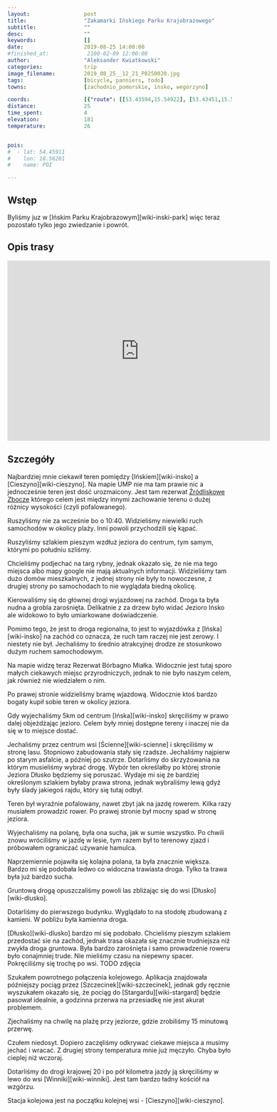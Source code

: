 ```yaml
---
layout:                 post
title:                  "Zakamarki Ińskiego Parku Krajobrazowego"
subtitle:               ""
desc:                   ""
keywords:               []
date:                   2019-08-25 14:00:00
#finished_at:            2100-02-09 12:00:00
author:                 "Aleksander Kwiatkowski"
categories:             trip
image_filename:         2019_08_25__12_21_P8250020.jpg
tags:                   [bicycle, panniers, todo]
towns:                  [zachodnio_pomorskie, insko, wegorzyno]

coords:                 [{"route": [[53.43594,15.54922], [53.43451,15.52003], [53.44790,15.47746], [53.45833,15.51694], [53.48877,15.48278], [53.51910,15.50201], [53.52451,15.49583], [53.51971,15.46648]], "type": "bicycle"}]
distance:               25
time_spent:             4
elevation:              181
temperature:            26


pois:
#  - lat: 54.45911
#    lon: 18.56281
#    name: POI

---
```



## Wstęp

Byliśmy juz w [Ińskim Parku Krajobrazowym][wiki-inski-park] więc teraz pozostało
tylko jego zwiedzanie i powrót.

## Opis trasy

<iframe height='405' width='590' frameborder='0' allowtransparency='true' scrolling='no' src='https://www.strava.com/activities/2651061531/embed/28edc62f34e678aef8545bb7465da654b58c2eed'></iframe>

## Szczegóły

Najbardziej mnie ciekawił teren pomiędzy [Ińskiem][wiki-insko] a
[Cieszyno][wiki-cieszyno]. Na mapie UMP nie ma tam prawie nic a jednocześnie
teren jest dość urozmaicony. Jest tam rezerwat
[Źródliskowe Zbocze][wiki-zrodliskowe-zbocze] którego celem jest między innymi
zachowanie terenu o dużej różnicy wysokości (czyli pofalowanego).

[wiki-zrodliskowe-zbocze]: https://pl.wikipedia.org/wiki/Rezerwat_przyrody_%C5%B9r%C3%B3dliskowe_Zbocza
[wiki-kleszcze]: https://pl.wikipedia.org/wiki/Kleszcze_(powiat_stargardzki)

Ruszyliśmy nie za wcześnie bo o 10:40. Widzieliśmy niewielki ruch samochodów w okolicy
plaży. Inni powoli przychodzili się kąpać.

Ruszyliśmy szlakiem pieszym wzdłuż jeziora do centrum, tym samym, którymi
po południu szliśmy.

Chcieliśmy podjechać na targ rybny, jednak okazało się, że nie ma tego miejsca
albo mapy google nie mają aktualnych informacji. Widzieliśmy tam dużo
domów mieszkalnych, z jednej strony nie były to nowoczesne, z drugiej strony
po samochodach to nie wyglądała biedną okolicę.

Kierowaliśmy się do głównej drogi wyjazdowej na zachód. Droga ta była nudna
a grobla zarośnięta. Delikatnie z za drzew było widać Jezioro Ińsko ale
widokowo to było umiarkowane doświadczenie.

Pomimo tego, że jest to droga regionalna, to jest to wyjazdówka z [Ińska][wiki-insko]
na zachód co oznacza, że ruch tam raczej nie jest zerowy. I niestety
nie był. Jechaliśmy to średnio atrakcyjnej drodze ze stosunkowo dużym
ruchem samochodowym.

Na mapie widzę teraz Rezerwat Bórbagno Miałka. Widocznie jest tutaj sporo małych
ciekawych miejsc przyrodniczych, jednak to nie było naszym celem, jak również
nie wiedziałem o nim.

Po prawej stronie widzieliśmy bramę wjazdową. Widocznie ktoś bardzo bogaty
kupił sobie teren w okolicy jeziora.

Gdy wyjechaliśmy 5km od centrum [Ińska][wiki-insko] skręciliśmy w prawo
dalej objeżdżając jezioro. Celem były mniej dostępne tereny i inaczej nie da się
w to miejsce dostać.

Jechaliśmy przez centrum wsi [Ścienne][wiki-scienne] i skręciliśmy w stronę
lasu. Stopniowo zabudowania stały się rzadsze. Jechaliśmy najpierw po starym asfalcie,
a później po szutrze. Dotarliśmy do skrzyżowania na którym musieliśmy wybrać
drogę. Wybór ten określałby po której stronie Jeziora Dłusko będziemy się poruszać.
Wydaje mi się że bardziej określonym szlakiem byłaby prawa strona, jednak wybraliśmy
lewą gdyż były ślady jakiegoś rajdu, który się tutaj odbył.

Teren był wyraźnie pofalowany, nawet zbyt jak na jazdę rowerem. Kilka razy musiałem
prowadzić rower. Po prawej stronie był mocny spad w stronę jeziora.

Wyjechaliśmy na polanę, była ona sucha, jak w sumie wszystko. Po chwili znowu
wróciliśmy w jazdę w lesie, tym razem był to terenowy zjazd i próbowałem ograniczać
używanie hamulca.

Naprzemiennie pojawiła się kolajna polana, ta była znacznie większa. Bardzo mi się podobała
ledwo co widoczna trawiasta droga. Tylko ta trawa była już bardzo sucha.

Gruntową drogą opuszczaliśmy powoli las zbliżając się do wsi [Dłusko][wiki-dlusko].

Dotarliśmy do pierwszego budynku. Wyglądało to na stodołę zbudowaną z kamieni.
W pobliżu była kamienna droga.

[Dłusko][wiki-dlusko] bardzo mi się podobało. Chcieliśmy pieszym szlakiem
przedostać sie na zachód, jednak trasa okazała się znacznie trudniejsza niż
zwykła droga gruntowa. Była bardzo zarośnięta i samo prowadzenie roweru było
conajmniej trude. Nie mieliśmy czasu na niepewny spacer.
Pokręciliśmy się trochę po wsi. TODO zdjęcia

Szukałem powrotnego połączenia kolejowego. Aplikacja znajdowała późniejszy pociąg przez
[Szczecinek][wiki-szczecinek], jednak gdy ręcznie wyszukałem okazało się,
że pociąg do [Stargardu][wiki-stargard] będzie pasował idealnie, a godzinna
przerwa na przesiadkę nie jest akurat problemem.

Zjechaliśmy na chwilę na plażę przy jeziorze, gdzie zrobiliśmy 15 minutową
przerwę.

Czułem niedosyt. Dopiero zaczęliśmy odkrywać ciekawe miejsca a musimy jechać
i wracać. Z drugiej strony temperatura mnie już męczyło. Chyba było
cieplej niż wczoraj.

Dotarliśmy do drogi krajowej 20 i po pół kilometra jazdy ją skręciliśmy w
lewo do wsi [Winniki][wiki-winniki]. Jest tam bardzo ładny kościół na wzgórzu.


Stacja kolejowa jest na początku kolejnej wsi - [Cieszyno][wiki-cieszyno]. 
